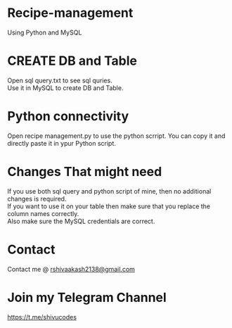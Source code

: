 # Recipe-management
Using Python and MySQL 
# CREATE DB and Table
Open sql query.txt to see sql quries. \
Use it in MySQL to create DB and Table. 
# Python connectivity
Open recipe management.py to use the python scrript. You can copy it and directly paste it in ypur Python script. 
# Changes That might need
If you use both sql query and python script of mine, then no additional changes is required.\
If you want to use it on your table then make sure that you replace the column names correctly.\
Also make sure the MySQL credentials are correct.
# Contact 
Contact me @ rshivaakash2138@gmail.com
# Join my Telegram Channel
https://t.me/shivucodes
